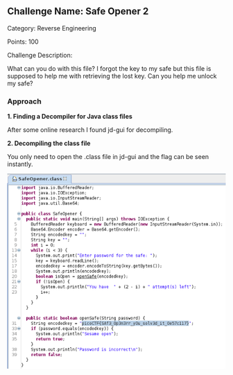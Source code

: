 ## Challenge Name: Safe Opener 2
Category: Reverse Engineering

Points: 100

Challenge Description:

What can you do with this file? I forgot the key to my safe but this file is supposed to help me with retrieving the lost key. Can you help me unlock my safe?

### Approach

**1. Finding a Decompiler for Java class files**

After some online research I found jd-gui for decompiling.

**2. Decompiling the class file**

You only need to open the .class file in jd-gui and the flag can be seen instantly.

![img](../../writeup-files/SafeOpener2_decompiled.png)

